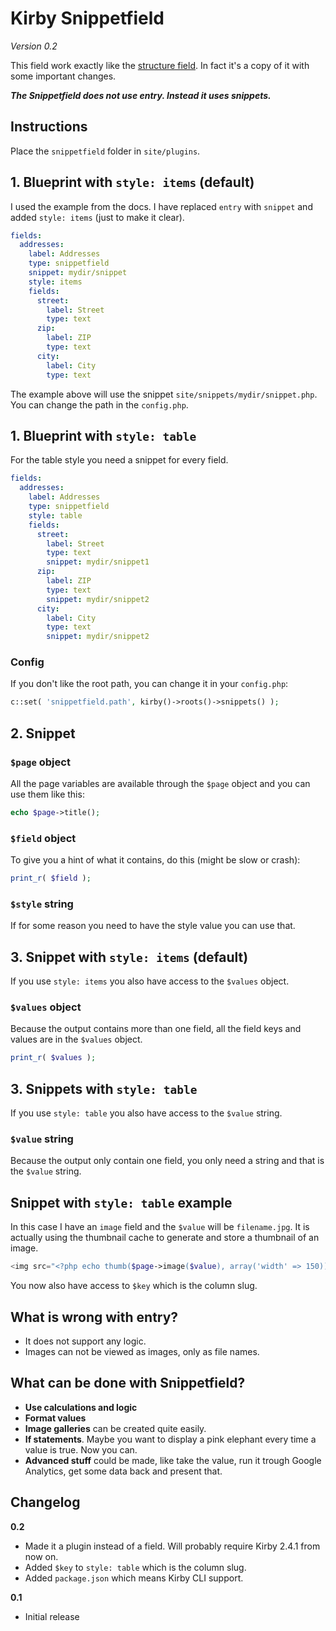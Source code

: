# Kirby Snippetfield

*Version 0.2*

This field work exactly like the [structure field](https://getkirby.com/docs/cheatsheet/panel-fields/structure). In fact it's a copy of it with some important changes.

***The Snippetfield does not use entry. Instead it uses snippets.***

## Instructions

Place the `snippetfield` folder in `site/plugins`.

## 1. Blueprint with `style: items` (default)

I used the example from the docs. I have replaced `entry` with `snippet` and added `style: items` (just to make it clear).

```yaml
fields:
  addresses:
    label: Addresses
    type: snippetfield
    snippet: mydir/snippet
    style: items
    fields:
      street:
        label: Street
        type: text
      zip:
        label: ZIP
        type: text
      city:
        label: City
        type: text
```

The example above will use the snippet `site/snippets/mydir/snippet.php`. You can change the path in the `config.php`.

## 1. Blueprint with `style: table`

For the table style you need a snippet for every field.

```yaml
fields:
  addresses:
    label: Addresses
    type: snippetfield
    style: table
    fields:
      street:
        label: Street
        type: text
        snippet: mydir/snippet1
      zip:
        label: ZIP
        type: text
        snippet: mydir/snippet2
      city:
        label: City
        type: text
        snippet: mydir/snippet2
```

### Config

If you don't like the root path, you can change it in your `config.php`:

```php
c::set( 'snippetfield.path', kirby()->roots()->snippets() );
```

## 2. Snippet

### `$page` object

All the page variables are available through the `$page` object and you can use them like this:

```php
echo $page->title();
```

### `$field` object

To give you a hint of what it contains, do this (might be slow or crash):

```php
print_r( $field );
```

### `$style` string

If for some reason you need to have the style value you can use that.

## 3. Snippet with `style: items` (default)

If you use `style: items` you also have access to the `$values` object.

### `$values` object

Because the output contains more than one field, all the field keys and values are in the `$values` object.

```php
print_r( $values );
```

## 3. Snippets with `style: table`

If you use `style: table` you also have access to the `$value` string.

### `$value` string

Because the output only contain one field, you only need a string and that is the `$value` string.

## Snippet with `style: table` example

In this case I have an `image` field and the `$value` will be `filename.jpg`. It is actually using the thumbnail cache to generate and store a thumbnail of an image.

```php
<img src="<?php echo thumb($page->image($value), array('width' => 150))->url(); ?>">
```

You now also have access to `$key` which is the column slug.

## What is wrong with entry?

- It does not support any logic.
- Images can not be viewed as images, only as file names.

## What can be done with Snippetfield?

- **Use calculations and logic**
- **Format values**
- **Image galleries** can be created quite easily.
- **If statements**. Maybe you want to display a pink elephant every time a value is true. Now you can.
- **Advanced stuff** could be made, like take the value, run it trough Google Analytics, get some data back and present that.

## Changelog

**0.2**

- Made it a plugin instead of a field. Will probably require Kirby 2.4.1 from now on.
- Added `$key` to `style: table` which is the column slug.
- Added `package.json` which means Kirby CLI support.

**0.1**

- Initial release
